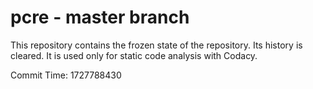 # pcre - master branch

This repository contains the frozen state of the repository.
Its history is cleared. It is used only for static code
analysis with Codacy.

Commit Time: 1727788430